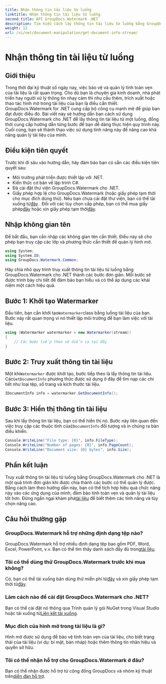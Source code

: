 ```yaml
---
title: Nhận thông tin tài liệu từ luồng
linktitle: Nhận thông tin tài liệu từ luồng
second_title: API GroupDocs.Watermark .NET
description: Tìm hiểu cách lấy thông tin tài liệu từ luồng bằng GroupDocs.Watermark dành cho .NET với hướng dẫn từng bước này. Khả năng quản lý tài liệu của bạn một cách dễ dàng.
weight: 12
url: /vi/net/document-manipulation/get-document-info-stream/
---
```


# Nhận thông tin tài liệu từ luồng

## Giới thiệu
Trong thời đại kỹ thuật số ngày nay, việc bảo vệ và quản lý tính toàn vẹn của tài liệu là rất quan trọng. Cho dù bạn là chuyên gia kinh doanh, nhà phát triển hay người xử lý thông tin nhạy cảm thì nhu cầu thêm, trích xuất hoặc thao tác hình mờ trong tài liệu của bạn là điều cần thiết. GroupDocs.Watermark for .NET cung cấp bộ công cụ mạnh mẽ để giúp bạn đạt được điều đó. Bài viết này sẽ hướng dẫn bạn cách sử dụng GroupDocs.Watermark cho .NET để lấy thông tin tài liệu từ một luồng, đồng thời cung cấp hướng dẫn từng bước để bạn dễ dàng thực hiện quy trình này. Cuối cùng, bạn sẽ thành thạo việc sử dụng tính năng này để nâng cao khả năng quản lý tài liệu của mình.
## Điều kiện tiên quyết
Trước khi đi sâu vào hướng dẫn, hãy đảm bảo bạn có sẵn các điều kiện tiên quyết sau:
- Môi trường phát triển được thiết lập với .NET.
- Kiến thức cơ bản về lập trình C#.
- Đã cài đặt thư viện GroupDocs.Watermark cho .NET.
- Giấy phép hợp lệ cho GroupDocs.Watermark (hoặc giấy phép tạm thời cho mục đích dùng thử).
 Nếu bạn chưa cài đặt thư viện, bạn có thể tải xuống từ[đây](https://releases.groupdocs.com/Watermark/net/) . Đối với các tùy chọn cấp phép, bạn có thể mua giấy phép[đây](https://purchase.groupdocs.com/buy) hoặc xin giấy phép tạm thời[đây](https://purchase.groupdocs.com/temporary-license/).
## Nhập không gian tên
Để bắt đầu, bạn cần nhập các không gian tên cần thiết. Điều này sẽ cho phép bạn truy cập các lớp và phương thức cần thiết để quản lý hình mờ.
```csharp
using System;
using System.IO;
using GroupDocs.Watermark.Common;
```
Hãy chia nhỏ quy trình truy xuất thông tin tài liệu từ luồng bằng GroupDocs.Watermark cho .NET thành các bước đơn giản. Mỗi bước sẽ được trình bày chi tiết để đảm bảo bạn hiểu và có thể áp dụng các khái niệm một cách hiệu quả.
## Bước 1: Khởi tạo Watermarker
 Đầu tiên, bạn cần khởi tạo`Watermarker`class bằng luồng tài liệu của bạn. Bước này rất quan trọng vì nó thiết lập môi trường để bạn làm việc với tài liệu.
```csharp
using (Watermarker watermarker = new Watermarker(stream))
{
    // Các bước tiếp theo sẽ diễn ra tại đây
}
```
## Bước 2: Truy xuất thông tin tài liệu
 Một khi`Watermarker` được khởi tạo, bước tiếp theo là lấy thông tin tài liệu. Các`GetDocumentInfo` phương thức được sử dụng ở đây để tìm nạp các chi tiết như loại tệp, số trang và kích thước tài liệu.
```csharp
IDocumentInfo info = watermarker.GetDocumentInfo();
```
## Bước 3: Hiển thị thông tin tài liệu
 Sau khi lấy thông tin tài liệu, bạn có thể hiển thị nó. Bước này liên quan đến việc truy cập các thuộc tính của`IDocumentInfo` đối tượng và in chúng ra bàn điều khiển.
```csharp
Console.WriteLine("File type: {0}", info.FileType);
Console.WriteLine("Number of pages: {0}", info.PageCount);
Console.WriteLine("Document size: {0} bytes", info.Size);
```

## Phần kết luận
 Truy xuất thông tin tài liệu từ luồng bằng GroupDocs.Watermark cho .NET là một quá trình đơn giản khi được chia thành các bước có thể quản lý được. Bằng cách làm theo hướng dẫn này, bạn có thể tích hợp hiệu quả chức năng này vào các ứng dụng của mình, đảm bảo tính toàn vẹn và quản lý tài liệu tốt hơn. Đừng ngần ngại khám phá[tài liệu](https://tutorials.groupdocs.com/Watermark/net/) để biết thêm các tính năng và tùy chọn nâng cao.
## Câu hỏi thường gặp
### GroupDocs.Watermark hỗ trợ những định dạng tệp nào?
 GroupDocs.Watermark hỗ trợ nhiều định dạng tệp bao gồm PDF, Word, Excel, PowerPoint, v.v. Bạn có thể tìm thấy danh sách đầy đủ trong[tài liệu](https://tutorials.groupdocs.com/Watermark/net/).
### Tôi có thể dùng thử GroupDocs.Watermark trước khi mua không?
 Có, bạn có thể tải xuống bản dùng thử miễn phí từ[đây](https://releases.groupdocs.com/) và xin giấy phép tạm thời từ[đây](https://purchase.groupdocs.com/temporary-license/).
### Làm cách nào để cài đặt GroupDocs.Watermark cho .NET?
 Bạn có thể cài đặt nó thông qua Trình quản lý gói NuGet trong Visual Studio hoặc tải xuống từ[Liên kết tải xuống](https://releases.groupdocs.com/Watermark/net/).
### Mục đích của hình mờ trong tài liệu là gì?
Hình mờ được sử dụng để bảo vệ tính toàn vẹn của tài liệu, cho biết trạng thái của tài liệu (ví dụ: bí mật, bản nháp) hoặc thêm thông tin nhãn hiệu và quyền sở hữu.
### Tôi có thể nhận hỗ trợ cho GroupDocs.Watermark ở đâu?
 Bạn có thể nhận được hỗ trợ từ cộng đồng GroupDocs và nhóm kỹ thuật trên[diễn đàn hỗ trợ](https://forum.groupdocs.com/c/watermark/19).